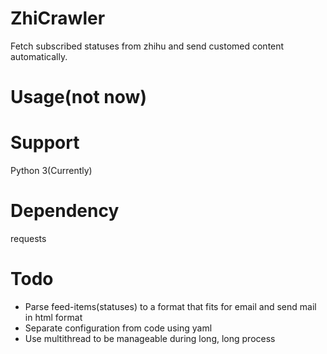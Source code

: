 # ZhiCrawler   
Fetch subscribed statuses from zhihu and send customed content automatically.
# Usage(not now)  
# Support
Python 3(Currently)  
# Dependency
requests
# Todo
* Parse feed-items(statuses) to a format that fits for email and send mail in html format    
* Separate configuration from code using yaml
* Use multithread to be manageable during long, long process
